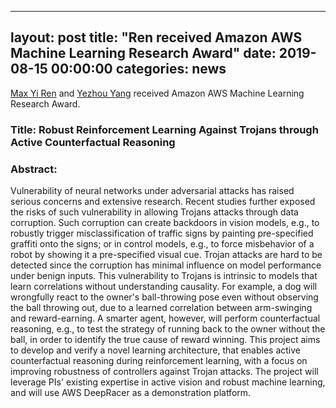 ---
layout: post
title:  "Ren received Amazon AWS Machine Learning Research Award"
date:   2019-08-15 00:00:00
categories: news
----------------

[Max Yi Ren] and [Yezhou Yang] received Amazon AWS Machine Learning Research Award.

### Title: Robust Reinforcement Learning Against Trojans through Active Counterfactual Reasoning

### Abstract:
Vulnerability of neural networks under adversarial attacks has raised serious concerns and
 extensive research. Recent studies further exposed the risks of such vulnerability in 
 allowing Trojans attacks through data corruption. Such corruption can create backdoors 
 in vision models, e.g., to robustly trigger misclassification of traffic signs by
  painting pre-specified graffiti onto the signs; or in control models, e.g., to force
   misbehavior of a robot by showing it a pre-specified visual cue. Trojan attacks are 
   hard to be detected since the corruption has minimal influence on model performance 
   under benign inputs. This vulnerability to Trojans is intrinsic to models that 
   learn correlations without understanding causality. For example, a dog will 
   wrongfully react to the owner's ball-throwing pose even without observing the ball 
   throwing out, due to a learned correlation between arm-swinging and reward-earning. 
A smarter agent, however, will perform counterfactual reasoning, e.g., to test the 
strategy of running back to the owner without the ball, in order to identify the true 
cause of reward winning. This project aims to develop and verify a novel learning 
architecture, that enables active counterfactual reasoning during reinforcement 
learning, with a focus on improving robustness of controllers against Trojan attacks.
The project will leverage PIs' existing expertise in active vision and robust machine 
learning, and will use AWS DeepRacer as a demonstration platform.

[Max Yi Ren]: /index.html
[Yezhou Yang]: https://yezhouyang.engineering.asu.edu/